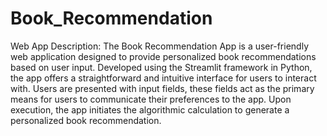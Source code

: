 # Book_Recommendation
Web App Description:
The Book Recommendation App is a user-friendly web application designed to provide personalized book recommendations based on user input. Developed using the Streamlit framework in Python, the app offers a straightforward and intuitive interface for users to interact with.
Users are presented with input fields, these fields act as the primary means for users to communicate their preferences to the app.
Upon execution, the app initiates the algorithmic calculation to generate a personalized book recommendation.
